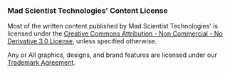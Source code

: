 <h3>Mad Scientist Technologies' Content License</h3>
<p>Most of the written content published by Mad Scientist Technologies' is licensed under the <a href="http://creativecommons.org/licenses/by-nc-nd/3.0/us/">Creative Commons Attribution - Non Commercial - No Derivative 3.0 License</a>, unless specified otherwise.</p>
<p>Any or All graphics, designs, and brand features are licensed under our <a href="http://madscitech.com/about/trademarks/" title="Trademarks">Trademark Agreement</a>.</p>